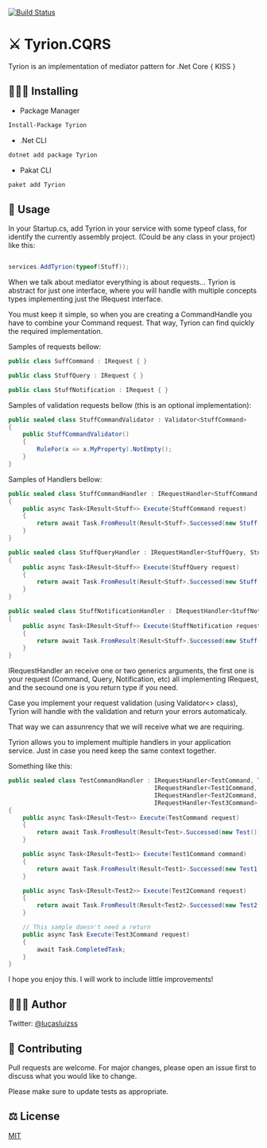 [![Build Status](https://albertomonteiro.visualstudio.com/Tyrion.CQRS/_apis/build/status/AlbertoMonteiro.Tyrion.CQRS?branchName=master)](https://albertomonteiro.visualstudio.com/Tyrion.CQRS/_build/latest?definitionId=1&branchName=master)

# ⚔️ Tyrion.CQRS

Tyrion is an implementation of mediator pattern for .Net Core
{ KISS }

## 👨🏽‍💻 Installing

- Package Manager
```bash
Install-Package Tyrion
```

- .Net CLI
```bash
dotnet add package Tyrion
```

- Pakat CLI
```bash
paket add Tyrion 
```

## 🧾 Usage

In your Startup.cs, add Tyrion in your service with some typeof class, for identify the currently assembly project. (Could be any class in your project) like this:

```csharp

services.AddTyrion(typeof(Stuff));

```

When we talk about mediator everything is about requests... Tyrion is abstract for just one interface, where you will handle with multiple concepts types implementing just the IRequest interface.

You must keep it simple, so when you are creating a CommandHandle you have to combine your Command request. That way, Tyrion can find quickly the required implementation.

Samples of requests bellow:

```csharp
public class SuffCommand : IRequest { }

public class StuffQuery : IRequest { }

public class StuffNotification : IRequest { }
```

Samples of validation requests bellow (this is an optional implementation):

```csharp
public sealed class StuffCommandValidator : Validator<StuffCommand>
{
    public StuffCommandValidator()
    {
        RuleFor(x => x.MyProperty).NotEmpty();
    }
}
```

Samples of Handlers bellow:

```csharp
public sealed class StuffCommandHandler : IRequestHandler<StuffCommand, Stuff>
{
    public async Task<IResult<Stuff>> Execute(StuffCommand request)
    {
        return await Task.FromResult(Result<Stuff>.Successed(new Stuff()));
    }
}

public sealed class StuffQueryHandler : IRequestHandler<StuffQuery, Stuff>
{
    public async Task<IResult<Stuff>> Execute(StuffQuery request)
    {
        return await Task.FromResult(Result<Stuff>.Successed(new Stuff()));
    }
}

public sealed class StuffNotificationHandler : IRequestHandler<StuffNotification, Stuff>
{
    public async Task<IResult<Stuff>> Execute(StuffNotification request)
    {
        return await Task.FromResult(Result<Stuff>.Successed(new Stuff()));
    }
}
```

IRequestHandler an receive one or two generics arguments, the first one is your request (Command, Query, Notification, etc) all implementing IRequest, and the secound one is you return type if you need.

Case you implement your request validation (using Validator<> class), Tyrion will handle with the validation and return your errors automaticaly.

That way we can assunrency that we will receive what we are requiring.

Tyrion allows you to implement multiple handlers in your application service. Just in case you need keep the same context together.

Something like this:

```csharp
public sealed class TestCommandHandler : IRequestHandler<TestCommand, Test>,
                                         IRequestHandler<Test1Command, Test1>,
                                         IRequestHandler<Test2Command, Test2>,
                                         IRequestHandler<Test3Command>,
{
    public async Task<IResult<Test>> Execute(TestCommand request)
    {
        return await Task.FromResult(Result<Test>.Successed(new Test()));
    }

    public async Task<IResult<Test1>> Execute(Test1Command command)
    {
        return await Task.FromResult(Result<Test1>.Successed(new Test1()));
    }

    public async Task<IResult<Test2>> Execute(Test2Command request)
    {
        return await Task.FromResult(Result<Test2>.Successed(new Test2()));
    }

    // This sample doesn't need a return
    public async Task Execute(Test3Command request)
    {
        await Task.CompletedTask;
    }
}
```

I hope you enjoy this. I will work to include little improvements!

## 🙋🏽‍♂️ Author

Twitter: [@lucasluizss](https://twitter.com/lucasluizss)

## 📝 Contributing
Pull requests are welcome. For major changes, please open an issue first to discuss what you would like to change.

Please make sure to update tests as appropriate.

## ⚖️ License
[MIT](https://choosealicense.com/licenses/mit/)
